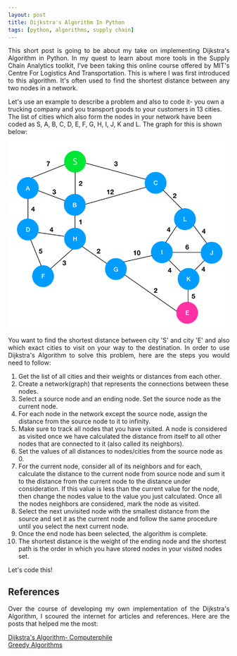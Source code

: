```yaml
---
layout: post
title: Dijkstra's Algorithm In Python
tags: [python, algorithms, supply chain]
---
```


<p style="text-align:justify">This short post is going to be about my take on implementing Dijkstra's Algorithm in Python. In my quest to learn about more tools in the Supply Chain Analytics toolkit, I've been taking this online course offered by MIT's Centre For Logistics And Transportation. This is where I was first introduced to this algorithm. It's often used to find the shortest distance between any two nodes in a network.

Let's use an example to describe a problem and also to code it- you own a trucking company and you transport goods to your customers in 13 cities. The list of cities which also form the nodes in your network have been coded as S, A, B, C, D, E, F, G, H, I, J, K and L. The graph for this is shown below:</p>

<img src= "/assets/img/dijkstras.png">

<p style="text-align:justify">You want to find the shortest distance between city 'S' and city 'E' and also which exact cities to visit on your way to the destination. In order to use Dijkstra's Algorithm to solve this problem, here are the steps you would need to follow:</p>

<ol>
<li>Get the list of all cities and their weights or distances from each other.
</li>
<li>Create a network(graph) that represents the connections between these nodes.
</li>
<li>Select a source node and an ending node. Set the source node as the current node.
</li>
<li>For each node in the network except the source node, assign the distance from the source node to it to infinity.
</li>
<li>Make sure to track all nodes that you have visited. A node is considered as visited once we have calculated the distance from itself to all other nodes that are connected to it (also called its neighbors).
</li>
<li>Set the values of all distances to nodes/cities from the source node as 0.
</li>
<li>For the current node, consider all of its neighbors and for each, calculate the distance to the current node from source node and sum it to the distance from the current node to the distance under consideration. If this value is less than the current value for the node, then change the nodes value to the value you just calculated. Once all the nodes neighbors are considered, mark the node as visited.
</li>
<li>Select the next unvisited node with the smallest distance from the source and set it as the current node and follow the same procedure until you select the next current node.
</li>
<li>Once the end node has been selected, the algorithm is complete.
</li>
<li>The shortest distance is the weight of the ending node and the shortest path is the order in which you have stored nodes in your visited nodes set.
</li>
</ol>

<p>Let's code this!</p>

<script src="https://gist.github.com/adikamath/04f021169eb3e7784b1f8554814fe61b.js"></script>

<h2>References</h2>
<p style="text-align:justify">Over the course of developing my own implementation of the Dijkstra's Algorithm, I scoured the internet for articles and references. Here are the posts that helped me the most:</p>

<div>
<div><a href = "https://www.youtube.com/watch?v=GazC3A4OQTE&t=112s">Dijkstra's Algorithm- Computerphile</a></div>
<div><a href = "https://www.geeksforgeeks.org/greedy-algorithms-set-6-dijkstras-shortest-path-algorithm/">Greedy Algorithms</a></div>
</div>
<p> </p>
